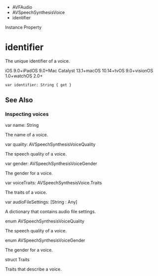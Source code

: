 

- AVFAudio
- AVSpeechSynthesisVoice
-  identifier 

Instance Property

# identifier

The unique identifier of a voice.

iOS 9.0+iPadOS 9.0+Mac Catalyst 13.1+macOS 10.14+tvOS 9.0+visionOS 1.0+watchOS 2.0+

``` source
var identifier: String { get }
```

## See Also

### Inspecting voices

var name: String

The name of a voice.

var quality: AVSpeechSynthesisVoiceQuality

The speech quality of a voice.

var gender: AVSpeechSynthesisVoiceGender

The gender for a voice.

var voiceTraits: AVSpeechSynthesisVoice.Traits

The traits of a voice.

var audioFileSettings: [String : Any]

A dictionary that contains audio file settings.

enum AVSpeechSynthesisVoiceQuality

The speech quality of a voice.

enum AVSpeechSynthesisVoiceGender

The gender for a voice.

struct Traits

Traits that describe a voice.

